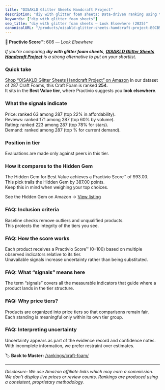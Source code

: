 ```yaml
---
title: "OISAKLD Glitter Sheets Handcraft Project"
description: "diy with glitter foam sheets: Data-driven ranking using the Practivio Score™. Positioned by quality, value, demand, findability, momentum."
keywords: ["diy with glitter foam sheets"]
seo_title: "diy with glitter foam sheets — Look Elsewhere (2025)"
canonicalURL: "/products/oisakld-glitter-sheets-handcraft-project-B0CB5VBPR3/"
---
```


**🚫 Practivio Score™:** 606 — _Look Elsewhere_


*If you're comparing **diy with glitter foam sheets**, **[OISAKLD Glitter Sheets Handcraft Project](https://www.amazon.com/dp/B0CB5VBPR3?tag=practivio-20)** is a strong alternative to put on your shortlist.*
### Quick take
[Shop “OISAKLD Glitter Sheets Handcraft Project” on Amazon](https://www.amazon.com/dp/B0CB5VBPR3?tag=practivio-20)
In our dataset of 287 Craft Foams, this Craft Foam is ranked **254**.  
It sits in the **Best Value tier**, where Practivio suggests you **look elsewhere**.

### What the signals indicate
Price: ranked 63 among 287 (top 22% in affordability).  
Reviews: ranked 171 among 287 (top 60% by volume).  
Rating: ranked 223 among 287 (top 78% for stars).  
Demand: ranked  among 287 (top % for current demand).

### Position in tier
Evaluations are made only against peers in this tier.

### How it compares to the Hidden Gem
The Hidden Gem for Best Value achieves a Practivio Score™ of 993.00.  
This pick trails the Hidden Gem by 387.00 points.  
Keep this in mind when weighing your top choices.  

See the Hidden Gem on Amazon → [View listing](https://www.amazon.com/dp/B07Q9PXSYL?tag=practivio-20)

### FAQ: Inclusion criteria
Baseline checks remove outliers and unqualified products.  
This protects the integrity of the tiers you see.

### FAQ: How the score works
Each product receives a Practivio Score™ (0–100) based on multiple observed indicators relative to its tier.  
Unavailable signals increase uncertainty rather than being substituted.

### FAQ: What “signals” means here
The term “signals” covers all the measurable indicators that guide where a product lands in the tier structure.

### FAQ: Why price tiers?
Products are organized into price tiers so that comparisons remain fair.  
Each standing is meaningful only within its own tier group.

### FAQ: Interpreting uncertainty
Uncertainty appears as part of the evidence record and confidence notes.  
With incomplete information, we prefer restraint over estimates.


🏷️ **Back to Master:** [/rankings/craft-foam/](/rankings/craft-foam/)

---
_Disclosure: We use Amazon affiliate links which may earn a commission. We don’t display live prices or review counts. Rankings are produced using a consistent, proprietary methodology._
